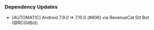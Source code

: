 ### Dependency Updates
* [AUTOMATIC] Android 7.9.0 => 7.10.0 (#806) via RevenueCat Git Bot (@RCGitBot)
